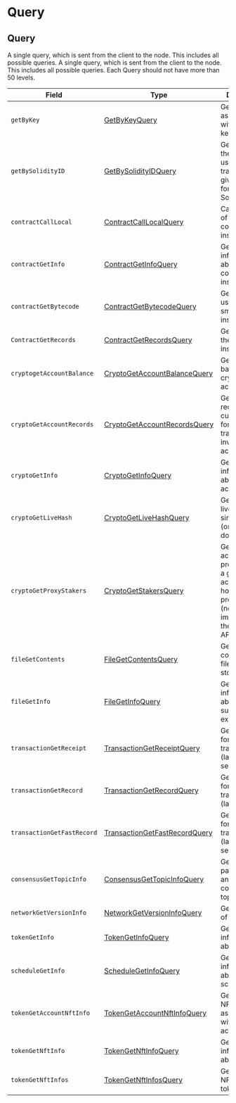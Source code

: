 # Query

## Query

A single query, which is sent from the client to the node. This includes all possible queries. A single query, which is sent from the client to the node. This includes all possible queries. Each Query should not have more than 50 levels.

<table><thead><tr><th width="282">Field</th><th width="259.3333333333333">Type</th><th>Description</th></tr></thead><tbody><tr><td><code>getByKey</code></td><td><a href="getbykey.md">GetByKeyQuery</a></td><td>Get all entities associated with a given key</td></tr><tr><td><code>getBySolidityID</code></td><td><a href="getbysolidityid.md">GetBySolidityIDQuery</a></td><td>Get the IDs in the format used in transactions, given the format used in Solidity</td></tr><tr><td><code>contractCallLocal</code></td><td><a href="../smart-contracts/contractcalllocal.md">ContractCallLocalQuery</a></td><td>Call a function of a smart contract instance</td></tr><tr><td><code>contractGetInfo</code></td><td><a href="../smart-contracts/contractgetinfo.md">ContractGetInfoQuery</a></td><td>Get information about a smart contract instance</td></tr><tr><td><code>contractGetBytecode</code></td><td><a href="../smart-contracts/contractgetbytecode.md">ContractGetBytecodeQuery</a></td><td>Get bytecode used by a smart contract instance</td></tr><tr><td><code>ContractGetRecords</code></td><td><a href="../smart-contracts/contractgetrecords.md">ContractGetRecordsQuery</a></td><td>Get Records of the contract instance</td></tr><tr><td><code>cryptogetAccountBalance</code></td><td><a href="../cryptocurrency-accounts/cryptogetaccountbalance.md">CryptoGetAccountBalanceQuery</a></td><td>Get the current balance in a cryptocurrency account</td></tr><tr><td><code>cryptoGetAccountRecords</code></td><td><a href="../cryptocurrency-accounts/cryptogetaccountrecords.md">CryptoGetAccountRecordsQuery</a></td><td>Get all the records that currently exist for transactions involving an account</td></tr><tr><td><code>cryptoGetInfo</code></td><td><a href="../cryptocurrency-accounts/cryptogetinfo.md">CryptoGetInfoQuery</a></td><td>Get all information about an account</td></tr><tr><td><code>cryptoGetLiveHash</code></td><td><a href="../cryptocurrency-accounts/cryptogetinfo.md">CryptoGetLiveHashQuery</a></td><td>Get a single livehash from a single account (or null if it doesn't exist)</td></tr><tr><td><code>cryptoGetProxyStakers</code></td><td><a href="../cryptocurrency-accounts/cryptogetstakers.md">CryptoGetStakersQuery</a></td><td>Get all the accounts that proxy stake to a given account, and how much they proxy stake (not yet implemented in the current API)</td></tr><tr><td><code>fileGetContents</code></td><td><a href="../readme-1/filegetcontents.md">FileGetContentsQuery</a></td><td>Get the contents of a file (the bytes stored in it)</td></tr><tr><td><code>fileGetInfo</code></td><td><a href="../readme-1/filegetinfo.md">FileGetInfoQuery</a></td><td>Get information about a file, such as its expiration date</td></tr><tr><td><code>transactionGetReceipt</code></td><td><a href="transactiongetreceipt.md">TransactionGetReceiptQuery</a></td><td>Get a receipt for a transaction (lasts 180 seconds)</td></tr><tr><td><code>transactionGetRecord</code></td><td><a href="transactiongetrecord.md">TransactionGetRecordQuery</a></td><td>Get a record for a transaction (lasts 1 hour)</td></tr><tr><td><code>transactionGetFastRecord</code></td><td><a href="transactiongetfastrecord.md">TransactionGetFastRecordQuery</a></td><td>Get a record for a transaction (lasts 180 seconds)</td></tr><tr><td><code>consensusGetTopicInfo</code></td><td><a href="../consensus/consensusgettopicinfo.md">ConsensusGetTopicInfoQuery</a></td><td>Get the parameters of and state of a consensus topic.</td></tr><tr><td><code>networkGetVersionInfo</code></td><td><a href="networkgetversioninfo.md">NetworkGetVersionInfoQuery</a></td><td>Get the version of the network</td></tr><tr><td><code>tokenGetInfo</code></td><td><a href="../token-service/tokengetinfo.md#tokengetinfoquery">TokenGetInfoQuery</a></td><td>Get all information about a token</td></tr><tr><td><code>scheduleGetInfo</code></td><td><a href="../schedule-service/schedulegetinfo.md#schedulegetinfoquery">ScheduleGetInfoQuery</a></td><td>Get all information about a schedule entity</td></tr><tr><td><code>tokenGetAccountNftInfo</code></td><td><a href="../token-service/tokengetaccountnftinfo.md">TokenGetAccountNftInfoQuery</a></td><td>Get a list of NFTs associated with the account</td></tr><tr><td><code>tokenGetNftInfo</code></td><td><a href="../token-service/tokengetnftinfo.md#tokengetnftinfoquery">TokenGetNftInfoQuery</a></td><td>Get all information about a NFT</td></tr><tr><td><code>tokenGetNftInfos</code></td><td><a href="../token-service/tokengetnftinfo.md#tokengetnftinfoquery">TokenGetNftInfosQuery</a></td><td>Get a list of NFTs for the token</td></tr></tbody></table>
